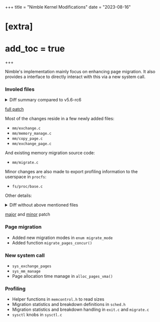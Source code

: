 +++
title = "Nimble Kernel Modifications"
date = "2023-08-16"
# [extra]
# add_toc = true
+++

Nimble's implementation mainly focus on enhancing page migration.
It also provides a interface to directly interact with this via a new system call.

### Involed files
<details>
  <summary>Diff summary compared to v5.6-rc6</summary>

```diff
# git diff --compact-summary fb33c65 8193cabe
 README (gone)                          |   18 -
 README.md (new)                        |   52 +
 arch/x86/entry/syscalls/syscall_64.tbl |    2 +
 fs/aio.c                               |    4 +-
 fs/f2fs/data.c                         |    6 +-
 fs/hugetlbfs/inode.c                   |    4 +-
 fs/iomap/buffered-io.c                 |    4 +-
 fs/proc/base.c                         |  178 ++-
 fs/ubifs/file.c                        |    4 +-
 include/linux/cgroup-defs.h            |    1 +
 include/linux/exchange.h (new)         |   27 +
 include/linux/highmem.h                |    2 +
 include/linux/huge_mm.h                |    5 +-
 include/linux/ksm.h                    |    7 +
 include/linux/memcontrol.h             |   75 +-
 include/linux/migrate.h                |   12 +-
 include/linux/migrate_mode.h           |   10 +-
 include/linux/mm_inline.h              |   21 +
 include/linux/sched.h                  |   46 +
 include/linux/sched/coredump.h         |    1 +
 include/linux/sched/signal.h           |    1 +
 include/linux/sched/sysctl.h           |    3 +
 include/linux/syscalls.h               |   10 +
 include/uapi/linux/mempolicy.h         |    9 +-
 kernel/exit.c                          |   31 +
 kernel/fork.c                          |    7 +
 kernel/sysctl.c                        |   97 +-
 mm/Kconfig                             |   15 +
 mm/Makefile                            |    6 +
 mm/balloon_compaction.c                |    2 +-
 mm/compaction.c                        |   44 +-
 mm/copy_page.c (new)                   |  706 ++++++++++
 mm/exchange.c (new)                    | 1952 +++++++++++++++++++++++++++
 mm/exchange_page.c (new)               |  226 ++++
 mm/huge_memory.c                       |    1 +
 mm/internal.h                          |   22 +
 mm/ksm.c                               |   35 +
 mm/memcontrol.c                        |   82 +-
 mm/memory_manage.c (new)               |  935 +++++++++++++
 mm/mempolicy.c                         |   38 +-
 mm/migrate.c                           | 1006 +++++++++++++-
 mm/vmscan.c                            |   24 +-
 mm/zsmalloc.c                          |    2 +-
 43 files changed, 5593 insertions(+), 140 deletions(-)
```
</details>

[full patch](../nimble-kernel-modifications-nimble-full.patch)

Most of the changes reside in a few newly added files:
- `mm/exchange.c`
- `mm/memory_manage.c`
- `mm/copy_page.c`
- `mm/exchange_page.c`

And existing memory migration source code:
- `mm/migrate.c`

Minor changes are also made to export profiling information to the userspace in `procfs`:
- `fs/proc/base.c`

Other details:

<details>
  <summary>Diff without above mentioned files</summary>

```diff
# echo mm/{exchange,memory_manage,copy_page,exchange_page,migrate}.c fs/proc/base.c | xargs -n1 | xargs -I{} echo ':!{}' | xargs git diff --compact-summary fb33c65 8193cabe -- .
 README (gone)                          | 18 ------
 README.md (new)                        | 52 ++++++++++++++++
 arch/x86/entry/syscalls/syscall_64.tbl |  2 +
 fs/aio.c                               |  4 +-
 fs/f2fs/data.c                         |  6 +-
 fs/hugetlbfs/inode.c                   |  4 +-
 fs/iomap/buffered-io.c                 |  4 +-
 fs/ubifs/file.c                        |  4 +-
 include/linux/cgroup-defs.h            |  1 +
 include/linux/exchange.h (new)         | 27 ++++++++
 include/linux/highmem.h                |  2 +
 include/linux/huge_mm.h                |  5 +-
 include/linux/ksm.h                    |  7 +++
 include/linux/memcontrol.h             | 75 +++++++++++++++++++++-
 include/linux/migrate.h                | 12 +++-
 include/linux/migrate_mode.h           | 10 ++-
 include/linux/mm_inline.h              | 21 +++++++
 include/linux/sched.h                  | 46 ++++++++++++++
 include/linux/sched/coredump.h         |  1 +
 include/linux/sched/signal.h           |  1 +
 include/linux/sched/sysctl.h           |  3 +
 include/linux/syscalls.h               | 10 +++
 include/uapi/linux/mempolicy.h         |  9 ++-
 kernel/exit.c                          | 31 +++++++++
 kernel/fork.c                          |  7 +++
 kernel/sysctl.c                        | 97 ++++++++++++++++++++++++++---
 mm/Kconfig                             | 15 +++++
 mm/Makefile                            |  6 ++
 mm/balloon_compaction.c                |  2 +-
 mm/compaction.c                        | 44 ++++++++-----
 mm/huge_memory.c                       |  1 +
 mm/internal.h                          | 22 +++++++
 mm/ksm.c                               | 35 +++++++++++
 mm/memcontrol.c                        | 82 +++++++++++++++++++++++-
 mm/mempolicy.c                         | 38 ++++++++++-
 mm/vmscan.c                            | 24 +------
 mm/zsmalloc.c                          |  2 +-
 37 files changed, 642 insertions(+), 88 deletions(-)
```
</details>

[major](../nimble-kernel-modifications-nimble-split-major.patch)
and
[minor](../nimble-kernel-modifications-nimble-split-minor.patch)
patch

### Page migration
- Added new migration modes in `enum migrate_mode`
- Added function `migrate_pages_concur()`

### New system call
- `sys_exchange_pages`
- `sys_mm_manage`
- Page allocation time manage in `alloc_pages_vma()`

### Profiling
- Helper functions in `memcontrol.h` to read sizes
- Migration statistics and breakdown definitions in `sched.h`
- Migration statistics and breakdown handling in `exit.c` and `migrate.c`
- `sysctl` knobs in `sysctl.c`

